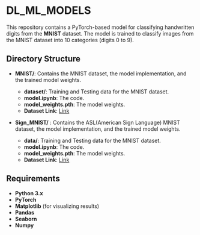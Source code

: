 # DL_ML_MODELS

This repository contains a PyTorch-based model for classifying handwritten digits from the **MNIST** dataset. The model is trained to classify images from the MNIST dataset into 10 categories (digits 0 to 9).

## Directory Structure

-   **MNIST/**: Contains the MNIST dataset, the model implementation, and the trained model weights.
    -   **dataset/**: Training and Testing data for the MNIST dataset.
    -   **model.ipynb**: The code.
    -   **model_weights.pth**: The model weights.
    -   **Dataset Link**: [Link](https://www.kaggle.com/datasets/oddrationale/mnist-in-csv/data)

-   **Sign_MNIST/** : Contains the ASL(American Sign Language) MNIST dataset, the model implementation, and the trained model weights.
    -   **data/**: Training and Testing data for the MNIST dataset.
    -   **model.ipynb**: The code.
    -   **model_weights.pth**: The model weights.
    -   **Dataset Link**: [Link](https://www.kaggle.com/datasets/datamunge/sign-language-mnist)

## Requirements

-   **Python 3.x**
-   **PyTorch**
-   **Matplotlib** (for visualizing results)
-   **Pandas**
-   **Seaborn**
-   **Numpy**
